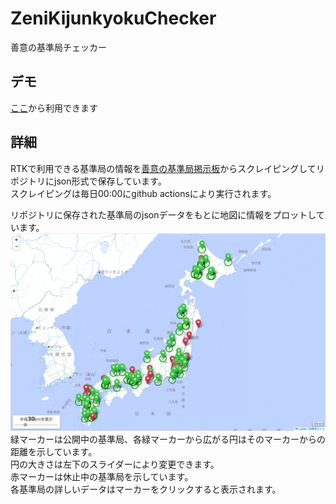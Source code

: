 # ZeniKijunkyokuChecker
善意の基準局チェッカー

## デモ
[ここ](https://bolero-fk.github.io/ZeniKijunkyokuChecker/)から利用できます

## 詳細
RTKで利用できる基準局の情報を[善意の基準局掲示板](https://rtk.silentsystem.jp/)からスクレイピングしてリポジトリにjson形式で保存しています。  
スクレイピングは毎日00:00にgithub actionsにより実行されます。

リポジトリに保存された基準局のjsonデータをもとに地図に情報をプロットしています。  
![Demo Image](image/demoImage.png)  
緑マーカーは公開中の基準局、各緑マーカーから広がる円はそのマーカーからの距離を示しています。  
円の大きさは左下のスライダーにより変更できます。  
赤マーカーは休止中の基準局を示しています。  
各基準局の詳しいデータはマーカーをクリックすると表示されます。  
